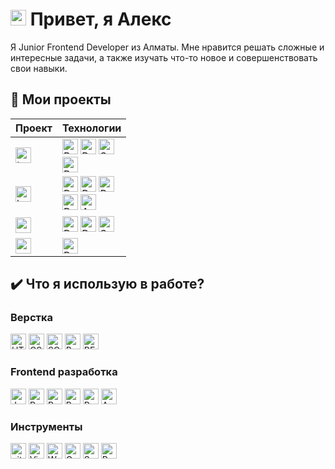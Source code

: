 
# <img src="https://media.giphy.com/media/hvRJCLFzcasrR4ia7z/giphy.gif" width="25px"> Привет, я Алекс
Я Junior Frontend Developer из Алматы. Мне нравится решать сложные и интересные задачи, а также изучать что-то новое и совершенствовать свои навыки.

## 📌 Мои проекты

| Проект | Технологии |
|---|---|
| [<img src="https://img.shields.io/badge/todoosh-282C34?logo=github&logoColor=ffffff" alt="todoosh" title="Todo лист" height="25" />](https://github.com/punkmachine/todoosh) | <img src="https://img.shields.io/badge/React-282C34?logo=react&logoColor=61dafb" alt="React logo" title="React" height="25" /> <img src="https://img.shields.io/badge/Redux-282C34?logo=redux&logoColor=764ABC" alt="Redux logo" title="Redux" height="25" /> <img src="https://img.shields.io/badge/SCSS-282C34?logo=sass&logoColor=CC6699" alt="SCSS logo" title="SCSS" height="25" /> <br> <img src="https://img.shields.io/badge/React%20Router-282C34?logo=React%20Router&logoColor=CA4245" alt="React Router logo" title="React Router" height="25" /> |
| [<img src="https://img.shields.io/badge/homework services-282C34?logo=github&logoColor=ffffff" alt="homework" title="Хранение домашних заданий" height="25" />](https://github.com/punkmachine/homework-frontend) | <img src="https://img.shields.io/badge/React-282C34?logo=react&logoColor=61dafb" alt="React logo" title="React" height="25" /> <img src="https://img.shields.io/badge/Redux-282C34?logo=redux&logoColor=764ABC" alt="Redux logo" title="Redux" height="25" /> <img src="https://img.shields.io/badge/Redux%20Toolkit-282C34?logo=redux&logoColor=764ABC" alt="Redux Tollkit logo" title="Redux Tollkit" height="25" /> <br> <img src="https://img.shields.io/badge/React%20Router-282C34?logo=React%20Router&logoColor=CA4245" alt="React Router logo" title="React Router" height="25" /> <img src="https://img.shields.io/badge/Ant%20Design-282C34?logo=Ant%20Design&logoColor=0f73ff" alt="Ant Design logo" title="Ant Design" height="25" /> |
| [<img src="https://img.shields.io/badge/news_post-282C34?logo=github&logoColor=ffffff" alt="news post" title="Новостной пост" height="25" />](https://github.com/punkmachine/news-post) | <img src="https://img.shields.io/badge/React-282C34?logo=react&logoColor=61dafb" alt="React logo" title="React" height="25" /> <img src="https://img.shields.io/badge/Redux-282C34?logo=redux&logoColor=764ABC" alt="Redux logo" title="Redux" height="25" /> <img src="https://img.shields.io/badge/SCSS-282C34?logo=sass&logoColor=CC6699" alt="SCSS logo" title="SCSS" height="25" /> | 
| [<img src="https://img.shields.io/badge/real_time_chat-282C34?logo=github&logoColor=ffffff" alt="real time chat" title="Чат с WebSocket" height="25" />](https://github.com/punkmachine/real-time-chat) | <img src="https://img.shields.io/badge/React-282C34?logo=react&logoColor=61dafb" alt="React logo" title="React" height="25" /> |

## ✔️ Что я использую в работе?

### Верстка
[<img src="https://img.shields.io/badge/HTML5-282C34?logo=html5&logoColor=f16524" alt="HTML5 logo" title="HTML5" height="25" />][markup]
[<img src="https://img.shields.io/badge/CSS3-282C34?logo=css3&logoColor=1572B6" alt="CSS3 logo" title="CSS3" height="25" />][markup]
[<img src="https://img.shields.io/badge/SCSS-282C34?logo=sass&logoColor=CC6699" alt="SCSS logo" title="SCSS" height="25" />][markup]
[<img src="https://img.shields.io/badge/Bootstrap-282C34?logo=bootstrap&logoColor=7911ee" alt="Bootstrap logo" title="Bootstrap" height="25" />][markup]
[<img src="https://img.shields.io/badge/%D0%91%D0%AD%D0%9C-282C34?logo=BEM&logoColor=2e96cd" alt="BEM logo" title="BEM" height="25" />][markup]

### Frontend разработка
[<img src="https://img.shields.io/badge/JavaScript-282C34?logo=javascript&logoColor=F7DF1E" alt="JavaScript logo" title="JavaScript" height="25" />][develop]
[<img src="https://img.shields.io/badge/React-282C34?logo=react&logoColor=61dafb" alt="React logo" title="React" height="25" />][develop]
[<img src="https://img.shields.io/badge/Redux-282C34?logo=redux&logoColor=764ABC" alt="Redux logo" title="Redux" height="25" />][develop]
[<img src="https://img.shields.io/badge/Redux%20Toolkit-282C34?logo=redux&logoColor=764ABC" alt="Redux Tollkit logo" title="Redux Tollkit" height="25" />][develop]
[<img src="https://img.shields.io/badge/React%20Router-282C34?logo=React%20Router&logoColor=CA4245" alt="React Router logo" title="React Router" height="25" />][develop]
[<img src="https://img.shields.io/badge/Ant%20Design-282C34?logo=Ant%20Design&logoColor=0f73ff" alt="Ant Design logo" title="Ant Design" height="25" />][develop]

### Инструменты
[<img src="https://img.shields.io/badge/Git-282C34?logo=git&logoColor=F05032" alt="git logo" title="git" height="25" />][tools]
[<img src="https://img.shields.io/badge/VS%20Code-282C34?logo=visual-studio-code&logoColor=007ACC" alt="Visual Studio Code logo" title="Visual Studio Code" height="25" />][tools]
[<img src="https://img.shields.io/badge/Webpack-282C34?logo=webpack&logoColor=1b72b6" alt="Webpack logo" title="Webpack Code" height="25" />][tools]
[<img src="https://img.shields.io/badge/Gulp-282C34?logo=Gulp&logoColor=c64343" alt="Gulp logo" title="Gulp" height="25" />][tools]
[<img src="https://img.shields.io/badge/Swagger-282C34?logo=Swagger&logoColor=679200" alt="Swagger logo" title="Swagger" height="25" />][tools]
[<img src="https://img.shields.io/badge/Postman-282C34?logo=postman&logoColor=FF6C37" alt="Postman logo" title="Postman" height="25" />][tools]

[markup]: #вёрстка
[develop]: #frontentd-разработка
[tools]: #инструменты
